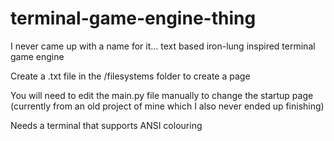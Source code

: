 # terminal-game-engine-thing
I never came up with a name for it... text based iron-lung inspired terminal game engine

Create a .txt file in the /filesystems folder to create a page

You will need to edit the main.py file manually to change the startup page (currently from an old project of mine which I also never ended up finishing)

Needs a terminal that supports ANSI colouring
